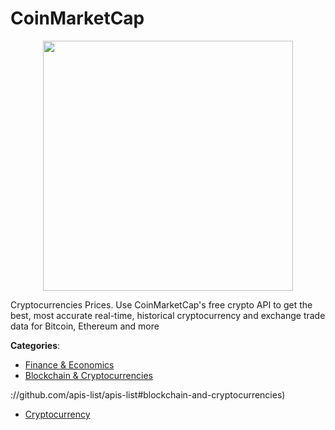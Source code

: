 # CoinMarketCap
<p align="center">
    <img width="400" src="https://raw.githubusercontent.com/apis-list/apis-list/apis/coinmarketcap/logo_256x256.png" />
</p>

Cryptocurrencies Prices. Use CoinMarketCap's free crypto API to get the best, most accurate real-time, historical cryptocurrency and exchange trade data for Bitcoin, Ethereum and more



**Categories**:
- [Finance & Economics](https://github.com/apis-list/apis-list#finance-and-economics)
- [Blockchain & Cryptocurrencies](https://github.com/apis-list/apis-list#blockchain-and-cryptocurrencies)



://github.com/apis-list/apis-list#blockchain-and-cryptocurrencies)
- [Cryptocurrency](https://github.com/apis-list/apis-list#cryptocurrency)







